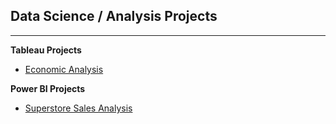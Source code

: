 ## Data Science / Analysis Projects

---
**Tableau Projects**
- [Economic Analysis](https://github.com/Nagiotis/DS-Projects/tree/main/Tableau/Economic%20Analysis)

**Power BI Projects**
- [Superstore Sales Analysis](https://github.com/Nagiotis/DS-Projects/tree/main/Power%20BI/Superstore%20Sales%20Analysis)
